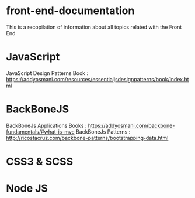 # front-end-documentation
This is a recopilation of information about all topics related with the Front End 

# JavaScript
JavaScript Design Patterns Book : https://addyosmani.com/resources/essentialjsdesignpatterns/book/index.html

# BackBoneJS
BackBoneJs Applications Books : https://addyosmani.com/backbone-fundamentals/#what-is-mvc
BackBoneJs Patterns : http://ricostacruz.com/backbone-patterns/bootstrapping-data.html

# CSS3 & SCSS

# Node JS


